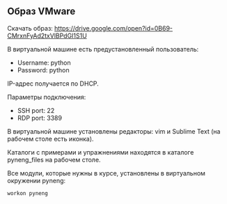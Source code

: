 ## Образ VMware


Скачать образ: https://drive.google.com/open?id=0B69-CMrxnFyAd2txVlBPdGI1S1U

В виртуальной машине есть предустановленный пользователь:
* Username: python
* Password: python

IP-адрес получается по DHCP.

Параметры подключения:
* SSH port: 22
* RDP port: 3389

В виртуальной машине установлены редакторы: vim и Sublime Text (на рабочем столе есть иконка).

Каталоги с примерами и упражнениями находятся в каталоге pyneng_files на рабочем столе.

Все модули, которые нужны в курсе, установлены в виртуальном окружении pyneng:
```
workon pyneng
```

